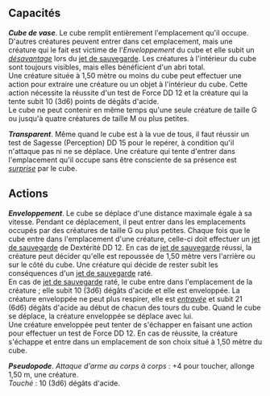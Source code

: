 ## Capacités
_**Cube de vase**_. Le cube remplit entièrement l'emplacement qu'il occupe. D'autres créatures peuvent entrer dans cet emplacement, mais une créature qui le fait est victime de l'_Enveloppement_ du cube et elle subit un [_désavantage_](/utiliser-les-caracteristiques/#avantage-et-desavantage) lors du [jet de sauvegarde](/utiliser-les-caracteristiques/#jets-de-sauvegarde). Les créatures à l'intérieur du cube sont toujours visibles, mais elles bénéficient d'un abri total.  
Une créature située à 1,50 mètre ou moins du cube peut effectuer une action pour extraire une créature ou un objet à l'intérieur du cube. Cette action nécessite la réussite d'un test de Force DD 12 et la créature qui la tente subit 10 (3d6) points de dégâts d'acide.  
Le cube ne peut contenir en même temps qu'une seule créature de taille G ou jusqu'à quatre créatures de taille M ou plus petites.

_**Transparent**_. Même quand le cube est à la vue de tous, il faut réussir un test de Sagesse (Perception) DD 15 pour le repérer, à condition qu'il n'attaque pas ni ne se déplace. Une créature qui tente d'entrer dans l'emplacement qu'il occupe sans être consciente de sa présence est [_surprise_](/gerer-la-sante-du-personnage/#surpris) par le cube.

## Actions
_**Enveloppement**_. Le cube se déplace d'une distance maximale égale à sa vitesse. Pendant ce déplacement, il peut entrer dans les emplacements occupés par des créatures de taille G ou plus petites. Chaque fois que le cube entre dans l'emplacement d'une créature, celle-ci doit effectuer un [jet de sauvegarde](/utiliser-les-caracteristiques/#jets-de-sauvegarde) de Dextérité DD 12.
En cas de [jet de sauvegarde](/utiliser-les-caracteristiques/#jets-de-sauvegarde) réussi, la créature peut décider qu'elle est repoussée de 1,50 mètre vers l'arrière ou sur le côté du cube. Une créature qui décide de rester subit les conséquences d'un [jet de sauvegarde](/utiliser-les-caracteristiques/#jets-de-sauvegarde) raté.  
En cas de [jet de sauvegarde](/utiliser-les-caracteristiques/#jets-de-sauvegarde) raté, le cube entre dans l'emplacement de la créature ; elle subit 10 (3d6) dégâts d'acide et elle est enveloppée. La créature enveloppée ne peut plus respirer, elle est [_entravée_](/gerer-la-sante-du-personnage/#entrave) et subit 21 (6d6) dégâts d'acide au début de chacun des tours du cube. Quand le cube se déplace, la créature enveloppée se déplace avec lui.  
Une créature enveloppée peut tenter de s'échapper en faisant une action pour effectuer un test de Force DD 12. En cas de réussite, la créature s'échappe et entre dans un emplacement de son choix situé à 1,50 mètre du cube.

_**Pseudopode**_. _Attaque d'arme au corps à corps_ : +4 pour toucher, allonge 1,50 m, une créature.  
_Touché_ : 10 (3d6) dégâts d'acide.
